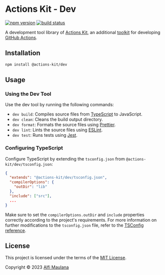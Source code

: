 # Actions Kit - Dev

[![npm version](https://img.shields.io/npm/v/@actions-kit/dev)](https://www.npmjs.com/package/@actions-kit/dev)
[![build status](https://img.shields.io/github/actions/workflow/status/threeal/actions-kit/build.yml?branch=dev@latest)](https://github.com/threeal/actions-kit/actions/workflows/build.yml?query=branch%3Adev%40latest)

A development tool library of [Actions Kit](https://github.com/threeal/actions-kit), an additional [toolkit](https://github.com/actions/toolkit) for developing [GitHub Actions](https://github.com/features/actions).

## Installation

```sh
npm install @actions-kit/dev
```

## Usage

### Using the Dev Tool

Use the dev tool by running the following commands:
- `dev build`: Compiles source files from [TypeScript](https://www.typescriptlang.org/) to JavaScript.
- `dev clean`: Cleans the build output directory.
- `dev format`: Formats the source files using [Prettier](https://prettier.io/).
- `dev lint`: Lints the source files using [ESLint](https://eslint.org/).
- `dev test`: Runs tests using [Jest](https://jestjs.io/).

### Configuring TypeScript

Configure TypeScript by extending the `tsconfig.json` from `@actions-kit/dev/tsconfig.json`:

```json
{
  "extends": "@actions-kit/dev/tsconfig.json",
  "compilerOptions": {
    "outDir": "lib"
  },
  "include": ["src"],
  ...
}
```

Make sure to set the `compilerOptions.outDir` and `include` properties correctly according to the project's requirements.
For more information on further modifications to the `tsconfig.json` file, refer to the [TSConfig reference](https://www.typescriptlang.org/tsconfig).

## License

This project is licensed under the terms of the [MIT License](./LICENSE).

Copyright © 2023 [Alfi Maulana](https://github.com/threeal)
